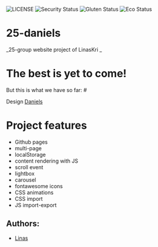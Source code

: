 ![LICENSE](https://img.shields.io/badge/license-MIT-blue.svg?style=flat-square)
![Security Status](https://img.shields.io/security-headers?label=Security&url=https%3A%2F%2Fgithub.com&style=flat-square)
![Gluten Status](https://img.shields.io/badge/Gluten-Free-green.svg)
![Eco Status](https://img.shields.io/badge/ECO-Friendly-green.svg)

# 25-daniels

_25-group website project of LinasKri _

# The best is yet to come!

But this is what we have so far: #

Design [Daniels](http://www.innovationplans.com/idesign/daniels/particles.html)

# Project features

-   Github pages
-   multi-page
-   localStorage
-   content rendering with JS
-   scroll event
-   lightbox
-   carousel
-   fontawesome icons
-   CSS animations
-   CSS import
-   JS import-export

## Authors:

-   [Linas](https://github.com/LinasKri)
